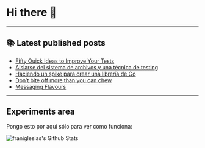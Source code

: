 # Hi there 👋

<!--
**franiglesias/franiglesias** is a ✨ _special_ ✨ repository because its `README.md` (this file) appears on your GitHub profile.

Here are some ideas to get you started:

- 🔭 I’m currently working on ...
- 🌱 I’m currently learning ...
- 👯 I’m looking to collaborate on ...
- 🤔 I’m looking for help with ...
- 💬 Ask me about ...
- 📫 How to reach me: ...
- 😄 Pronouns: ...
- ⚡ Fun fact: ...
-->


---

## 📚 Latest published posts
<!-- TB-FEED:START -->
- [Fifty Quick Ideas to Improve Your Tests](https://franiglesias.github.io/Fifty-Quick-Ideas-to-Improve-Your-Tests/)
- [Aislarse del sistema de archivos y una técnica de testing](https://franiglesias.github.io/isolate_from_file_system/)
- [Haciendo un spike para crear una librería de Go](https://franiglesias.github.io/making_go_library/)
- [Don’t bite off more than you can chew](https://franiglesias.github.io/Don-t-bite-off-more-than-you-can-chew/)
- [Messaging Flavours](https://franiglesias.github.io/Messaging-Flavours/)
<!-- TB-FEED:END -->


---

## Experiments area

Pongo esto por aquí sólo para ver como funciona:

<img alt="franiglesias's Github Stats" src="https://github-readme-stats.vercel.app/api?username=franiglesias&show_icons=true&hide_border=true" />
